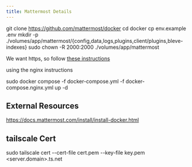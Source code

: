```yaml
---
title: Mattermost Details
---
```



git clone https://github.com/mattermost/docker
cd docker
cp env.example .env
mkdir -p ./volumes/app/mattermost/{config,data,logs,plugins,client/plugins,bleve-indexes}
sudo chown -R 2000:2000 ./volumes/app/mattermost

We want https, so follow [these instructions](/notebook/tailscale-details/#turn-on-https)

using the nginx instructions

sudo docker compose -f docker-compose.yml -f docker-compose.nginx.yml up -d

## External Resources

<https://docs.mattermost.com/install/install-docker.html>

## tailscale Cert

sudo tailscale cert --cert-file cert.pem --key-file key.pem <server.domain>.ts.net
